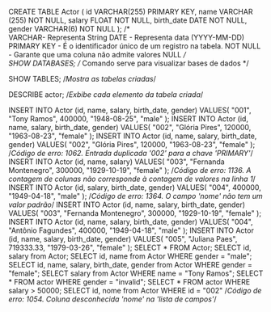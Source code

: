 CREATE TABLE Actor (
    id VARCHAR(255) PRIMARY KEY,
    name VARCHAR (255) NOT NULL,
    salary FLOAT NOT NULL,
    birth_date DATE NOT NULL,
    gender VARCHAR(6) NOT NULL
);
/*  
VARCHAR- Representa String
DATE - Representa data (YYYY-MM-DD) 
PRIMARY KEY - É o identificador único de um registro na tabela.
NOT NULL - Garante que uma coluna não admite valores NULL
*/   
SHOW DATABASES;
/* Comando serve para visualizar bases de dados */

SHOW TABLES;
/*Mostra as tabelas criadas*/

DESCRIBE actor;
/*Exbibe cada elemento da tabela criada*/

INSERT INTO Actor (id, name, salary, birth_date, gender)
VALUES(
  "001", 
  "Tony Ramos",
  400000,
  "1948-08-25", 
  "male"
);
INSERT INTO Actor (id, name, salary, birth_date, gender)
VALUES(
"002",
"Glória Pires",
120000,
"1963-08-23",
"female"
);
INSERT INTO Actor (id, name, salary, birth_date, gender)
VALUES(
"002",
"Glória Pires",
120000,
"1963-08-23",
"female"
);
/*Código de erro: 1062. Entrada duplicada '002' para a chave 'PRIMARY'*/
INSERT INTO Actor (id, name, salary)
VALUES(
  "003", 
  "Fernanda Montenegro",
  300000,
  "1929-10-19", 
  "female"
);
/*Código de erro: 1136. A contagem de colunas não corresponde à contagem de valores na linha 1*/
INSERT INTO Actor (id, salary, birth_date, gender)
VALUES(
  "004",
  400000,
  "1949-04-18", 
  "male"
);
/*Código de erro: 1364. O campo 'nome' não tem um valor padrão*/
INSERT INTO Actor (id, name, salary, birth_date, gender)
VALUES(
  "003", 
  "Fernanda Montenegro",
  300000,
  "1929-10-19", 
  "female"
);
INSERT INTO Actor (id, name, salary, birth_date, gender)
VALUES(
  "004", 
  "Antônio Fagundes",
  400000,
  "1949-04-18", 
  "male"
);
INSERT INTO Actor (id, name, salary, birth_date, gender)
VALUES(
  "005", 
  "Juliana Paes",
  719333.33,
  "1979-03-26", 
  "female"
);
SELECT * FROM Actor;
SELECT id, salary from Actor;
SELECT id, name from Actor WHERE gender = "male";
SELECT id, name, salary, birth_date, gender from Actor WHERE gender = "female";
SELECT salary from Actor WHERE name = "Tony Ramos";
SELECT * FROM actor WHERE gender = "invalid";
SELECT * FROM actor WHERE salary > 50000;
SELECT id, nome from Actor WHERE id = "002"
/*Código de erro: 1054. Coluna desconhecida 'nome' na 'lista de campos'*/

